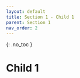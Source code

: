 ```yaml
---
layout: default
title: Section 1 - Child 1
parent: Section 1
nav_order: 2
---
```


{: .no_toc }

# Child 1
